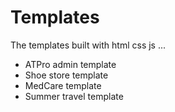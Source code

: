 # Templates
The templates built with html css js ...


 - ATPro admin template
 - Shoe store template 
 - MedCare template
 - Summer travel template

